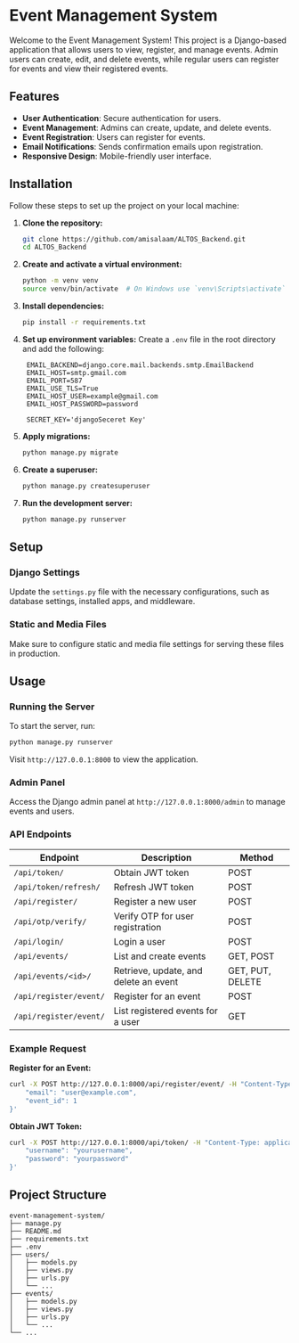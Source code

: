 
# Event Management System

Welcome to the Event Management System! This project is a Django-based application that allows users to view, register, and manage events. Admin users can create, edit, and delete events, while regular users can register for events and view their registered events.

## Features

- **User Authentication**: Secure authentication for users.
- **Event Management**: Admins can create, update, and delete events.
- **Event Registration**: Users can register for events.
- **Email Notifications**: Sends confirmation emails upon registration.
- **Responsive Design**: Mobile-friendly user interface.



## Installation

Follow these steps to set up the project on your local machine:

1. **Clone the repository:**
   ```sh
   git clone https://github.com/amisalaam/ALTOS_Backend.git
   cd ALTOS_Backend
   ```

2. **Create and activate a virtual environment:**
   ```sh
   python -m venv venv
   source venv/bin/activate  # On Windows use `venv\Scripts\activate`
   ```

3. **Install dependencies:**
   ```sh
   pip install -r requirements.txt
   ```

4. **Set up environment variables:**
   Create a `.env` file in the root directory and add the following:
   ```
    EMAIL_BACKEND=django.core.mail.backends.smtp.EmailBackend
    EMAIL_HOST=smtp.gmail.com
    EMAIL_PORT=587
    EMAIL_USE_TLS=True
    EMAIL_HOST_USER=example@gmail.com
    EMAIL_HOST_PASSWORD=password

    SECRET_KEY='djangoSeceret Key'

   ```

5. **Apply migrations:**
   ```sh
   python manage.py migrate
   ```

6. **Create a superuser:**
   ```sh
   python manage.py createsuperuser
   ```

7. **Run the development server:**
   ```sh
   python manage.py runserver
   ```

## Setup

### Django Settings

Update the `settings.py` file with the necessary configurations, such as database settings, installed apps, and middleware.

### Static and Media Files

Make sure to configure static and media file settings for serving these files in production.

## Usage

### Running the Server

To start the server, run:
```sh
python manage.py runserver
```

Visit `http://127.0.0.1:8000` to view the application.

### Admin Panel

Access the Django admin panel at `http://127.0.0.1:8000/admin` to manage events and users.

### API Endpoints

| Endpoint | Description | Method |
| -------- | ----------- | ------ |
| `/api/token/` | Obtain JWT token | POST |
| `/api/token/refresh/` | Refresh JWT token | POST |
| `/api/register/` | Register a new user | POST |
| `/api/otp/verify/` | Verify OTP for user registration | POST |
| `/api/login/` | Login a user | POST |
| `/api/events/` | List and create events | GET, POST |
| `/api/events/<id>/` | Retrieve, update, and delete an event | GET, PUT, DELETE |
| `/api/register/event/` | Register for an event | POST |
| `/api/register/event/` | List registered events for a user | GET |


### Example Request

**Register for an Event:**
```sh
curl -X POST http://127.0.0.1:8000/api/register/event/ -H "Content-Type: application/json" -d '{
    "email": "user@example.com",
    "event_id": 1
}'
```

**Obtain JWT Token:**
```sh
curl -X POST http://127.0.0.1:8000/api/token/ -H "Content-Type: application/json" -d '{
    "username": "yourusername",
    "password": "yourpassword"
}'
```

## Project Structure

```
event-management-system/
├── manage.py
├── README.md
├── requirements.txt
├── .env
├── users/
│   ├── models.py
│   ├── views.py
│   ├── urls.py
│   └── ...
├── events/
│   ├── models.py
│   ├── views.py
│   ├── urls.py
│   └── ...
└── ...
```


